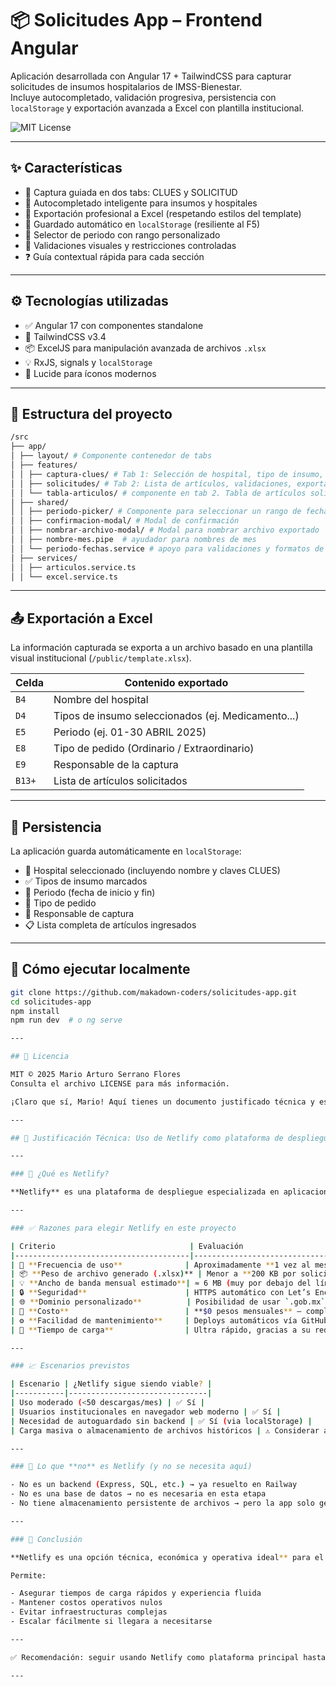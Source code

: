 # 📦 Solicitudes App – Frontend Angular

Aplicación desarrollada con Angular 17 + TailwindCSS para capturar solicitudes de insumos hospitalarios de IMSS-Bienestar.  
Incluye autocompletado, validación progresiva, persistencia con `localStorage` y exportación avanzada a Excel con plantilla institucional.

![MIT License](https://img.shields.io/badge/license-MIT-green)

---

## ✨ Características

- 🧠 Captura guiada en dos tabs: CLUES y SOLICITUD
- 🔎 Autocompletado inteligente para insumos y hospitales
- 🧾 Exportación profesional a Excel (respetando estilos del template)
- 💾 Guardado automático en `localStorage` (resiliente al F5)
- 📅 Selector de periodo con rango personalizado
- 🔐 Validaciones visuales y restricciones controladas
- ❓ Guía contextual rápida para cada sección

---

## ⚙️ Tecnologías utilizadas

- ✅ Angular 17 con componentes standalone
- 🎨 TailwindCSS v3.4
- 📦 ExcelJS para manipulación avanzada de archivos `.xlsx`
- 💡 RxJS, signals y `localStorage`
- 💬 Lucide para íconos modernos

---

## 📁 Estructura del proyecto

```bash
/src 
├── app/ 
│ ├── layout/ # Componente contenedor de tabs 
│ ├── features/ 
│ │ ├── captura-clues/ # Tab 1: Selección de hospital, tipo de insumo, periodo, responsable 
│ │ ├── solicitudes/ # Tab 2: Lista de artículos, validaciones, exportación 
│ │ └── tabla-articulos/ # componente en tab 2. Tabla de artículos solicitados
│ ├── shared/ 
│ │ ├── periodo-picker/ # Componente para seleccionar un rango de fechas 
│ │ ├── confirmacion-modal/ # Modal de confirmación
│ │ ├── nombrar-archivo-modal/ # Modal para nombrar archivo exportado 
│ │ ├── nombre-mes.pipe  # ayudador para nombres de mes
│ │ └── periodo-fechas.service # apoyo para validaciones y formatos de seleccion de fechas
│ ├── services/ 
│ │ ├── articulos.service.ts 
│ │ └── excel.service.ts
```


---

## 📤 Exportación a Excel

La información capturada se exporta a un archivo basado en una plantilla visual institucional (`/public/template.xlsx`).

| Celda | Contenido exportado                                |
|-------|-----------------------------------------------------|
| `B4`  | Nombre del hospital                                 |
| `D4`  | Tipos de insumo seleccionados (ej. Medicamento...)  |
| `E5`  | Periodo (ej. 01-30 ABRIL 2025)                      |
| `E8`  | Tipo de pedido (Ordinario / Extraordinario)         |
| `E9`  | Responsable de la captura                           |
| `B13+`| Lista de artículos solicitados                      |

---

## 💾 Persistencia

La aplicación guarda automáticamente en `localStorage`:

- 🏥 Hospital seleccionado (incluyendo nombre y claves CLUES)
- ✅ Tipos de insumo marcados
- 📆 Periodo (fecha de inicio y fin)
- 🔄 Tipo de pedido
- 🧑 Responsable de captura
- 📋 Lista completa de artículos ingresados

---

## 🧪 Cómo ejecutar localmente

```bash
git clone https://github.com/makadown-coders/solicitudes-app.git
cd solicitudes-app
npm install
npm run dev  # o ng serve

---

## 📄 Licencia

MIT © 2025 Mario Arturo Serrano Flores
Consulta el archivo LICENSE para más información.

¡Claro que sí, Mario! Aquí tienes un documento justificado técnica y estratégicamente, ideal para presentar ante tus superiores, justificar auditorías técnicas o simplemente tener claridad institucional sobre el uso de Netlify en tu app de solicitudes:

---

## 📘 Justificación Técnica: Uso de Netlify como plataforma de despliegue para "Solicitudes App"

---

### 🧩 ¿Qué es Netlify?

**Netlify** es una plataforma de despliegue especializada en aplicaciones frontend modernas (Angular, React, Vue, etc.). Ofrece hosting estático rápido, seguro y con HTTPS automático sin necesidad de servidores backend.

---

### ✅ Razones para elegir Netlify en este proyecto

| Criterio                              | Evaluación                                                             |
|---------------------------------------|------------------------------------------------------------------------|
| 🧾 **Frecuencia de uso**              | Aproximadamente **1 vez al mes por 15 unidades médicas**, con posibilidad de otras 15 extraordinarias |
| 📦 **Peso de archivo generado (.xlsx)** | Menor a **200 KB por solicitud**                                      |
| 💡 **Ancho de banda mensual estimado**| ≈ 6 MB (muy por debajo del límite gratuito de 100 GB)                |
| 🔒 **Seguridad**                      | HTTPS automático con Let’s Encrypt incluido                          |
| 🌐 **Dominio personalizado**          | Posibilidad de usar `.gob.mx` institucional si se requiere            |
| 💸 **Costo**                          | **$0 pesos mensuales** — completamente dentro del plan gratuito       |
| ⚙️ **Facilidad de mantenimiento**     | Deploys automáticos vía GitHub con cada push                         |
| 🚀 **Tiempo de carga**                | Ultra rápido, gracias a su red CDN global                             |

---

### 📈 Escenarios previstos

| Escenario | ¿Netlify sigue siendo viable? |
|-----------|-------------------------------|
| Uso moderado (<50 descargas/mes) | ✅ Sí |
| Usuarios institucionales en navegador web moderno | ✅ Sí |
| Necesidad de autoguardado sin backend | ✅ Sí (via localStorage) |
| Carga masiva o almacenamiento de archivos históricos | ⚠️ Considerar alternativa como Firebase o AWS S3 |

---

### 🛑 Lo que **no** es Netlify (y no se necesita aquí)

- No es un backend (Express, SQL, etc.) → ya resuelto en Railway
- No es una base de datos → no es necesaria en esta etapa
- No tiene almacenamiento persistente de archivos → pero la app solo genera archivos para descarga inmediata

---

### 📍 Conclusión

**Netlify es una opción técnica, económica y operativa ideal** para el despliegue actual de *Solicitudes App*.

Permite:

- Asegurar tiempos de carga rápidos y experiencia fluida
- Mantener costos operativos nulos
- Evitar infraestructuras complejas
- Escalar fácilmente si llegara a necesitarse

---

✅ Recomendación: seguir usando Netlify como plataforma principal hasta que el volumen de uso supere los **10,000 usuarios únicos o 5 GB/mes de transferencia activa**, lo cual está muy lejos del contexto actual.

---


